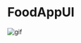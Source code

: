 # FoodAppUI
![gif](https://github.com/yusufgulumser/FoodAppUI/assets/141070340/523243c0-875a-4cd4-836e-7d83aeb9455d)
